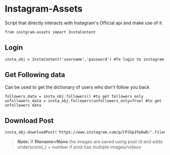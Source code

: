# Instagram-Assets
Script that directly interacts with Instagram's Official api and make use of it
```
from instgram-assets import InstaContent
```

## Login
```
insta_obj = InstaContent('username','password') #To login to instagram
```

## Get Following data 
Can be used to get the dictionary of users who don't follow you back
```
followers_data = insta_obj.followers() #to get followers only
unfollowers_data = insta_obj.followers(unfollowers_only=True) #to get unfollowers data
```

## Download Post 
```
insta_obj.downloadPost('https://www.instagram.com/p/CPJGp3Yp6wR/',filename=None) 
```
> **Note:** If **filename=None** the images are saved using post id and adds underscore(_) + number if post has multiple images/videos

